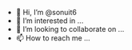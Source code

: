 - 👋 Hi, I’m @sonuit6
- 👀 I’m interested in ...
- 💞️ I’m looking to collaborate on ...
- 📫 How to reach me ...

<!---
sonuit6/sonuit6 is a ✨ special ✨ repository because its `README.md` (this file) appears on your GitHub profile.
You can click the Preview link to take a look at your changes.
--->
